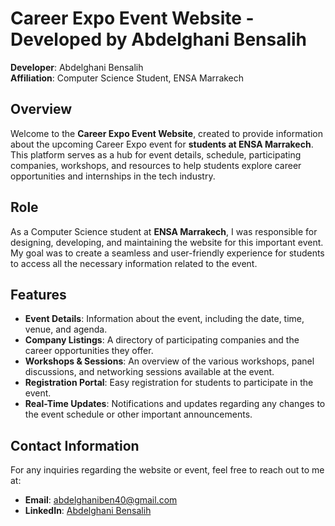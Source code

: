 # Career Expo Event Website - Developed by Abdelghani Bensalih

**Developer**: Abdelghani Bensalih  
**Affiliation**: Computer Science Student, ENSA Marrakech

## Overview

Welcome to the **Career Expo Event Website**, created to provide information about the upcoming Career Expo event for **students at ENSA Marrakech**. This platform serves as a hub for event details, schedule, participating companies, workshops, and resources to help students explore career opportunities and internships in the tech industry.

## Role

As a Computer Science student at **ENSA Marrakech**, I was responsible for designing, developing, and maintaining the website for this important event. My goal was to create a seamless and user-friendly experience for students to access all the necessary information related to the event.

## Features

- **Event Details**: Information about the event, including the date, time, venue, and agenda.
- **Company Listings**: A directory of participating companies and the career opportunities they offer.
- **Workshops & Sessions**: An overview of the various workshops, panel discussions, and networking sessions available at the event.
- **Registration Portal**: Easy registration for students to participate in the event.
- **Real-Time Updates**: Notifications and updates regarding any changes to the event schedule or other important announcements.


## Contact Information

For any inquiries regarding the website or event, feel free to reach out to me at:

- **Email**: <abdelghaniben40@gmail.com>
- **LinkedIn**: [Abdelghani Bensalih](https://www.linkedin.com/in/abdelghani-bensalih-469155219/)
